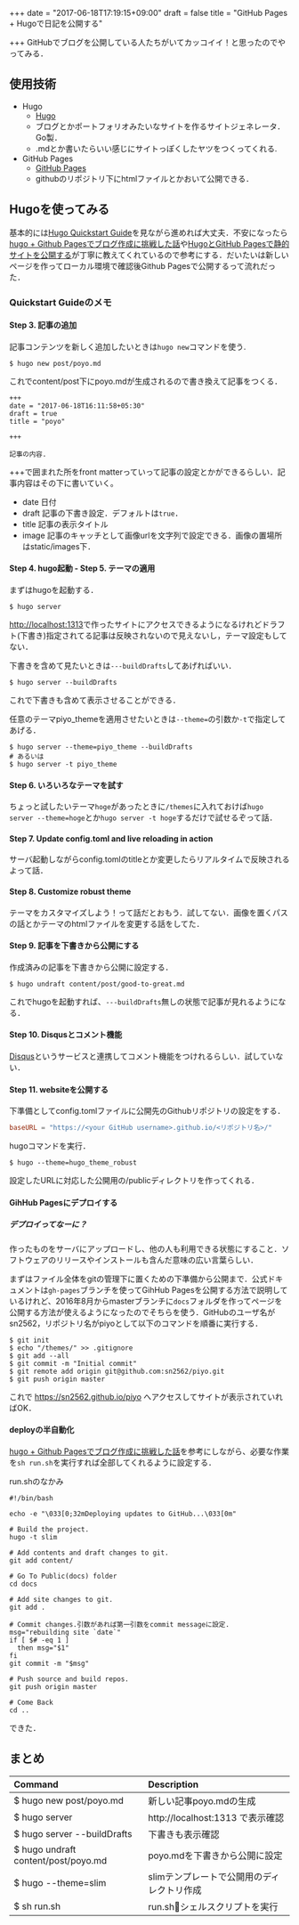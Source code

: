 +++
date = "2017-06-18T17:19:15+09:00"
draft = false
title = "GitHub Pages + Hugoで日記を公開する"

+++
GitHubでブログを公開している人たちがいてカッコイイ！と思ったのでやってみる．

## 使用技術

- Hugo
	- [Hugo](https://gohugo.io/)
	- ブログとかポートフォリオみたいなサイトを作るサイトジェネレータ．Go製．
	- .mdとか書いたらいい感じにサイトっぽくしたヤツをつくってくれる.
- GitHub Pages
	- [GitHub Pages](https://pages.github.com)
	- githubのリポジトリ下にhtmlファイルとかおいて公開できる．

## Hugoを使ってみる
基本的には[Hugo Quickstart Guide](http://gohugo.io/overview/quickstart/)を見ながら進めれば大丈夫．不安になったら[hugo + Github Pagesでブログ作成に挑戦した話](https://eichann.github.io/post/first/)や[HugoとGitHub Pagesで静的サイトを公開する](http://qiita.com/satzz/items/e24bd703fc04fb45f7ef)が丁寧に教えてくれているので参考にする．だいたいは新しいページを作ってローカル環境で確認後Github Pagesで公開するって流れだった．

### Quickstart Guideのメモ

#### Step 3. 記事の追加
記事コンテンツを新しく追加したいときは`hugo new`コマンドを使う.
```
$ hugo new post/poyo.md
```
これでcontent/post下にpoyo.mdが生成されるので書き換えて記事をつくる．

```
+++
date = "2017-06-18T16:11:58+05:30"
draft = true
title = "poyo"

+++

記事の内容.
```
+++で囲まれた所をfront matterっていって記事の設定とかができるらしい．記事内容はその下に書いていく。

- date	日付
- draft	記事の下書き設定．デフォルトは`true`．
- title	記事の表示タイトル
- image	記事のキャッチとして画像urlを文字列で設定できる．画像の置場所はstatic/images下．


#### Step 4. hugo起動 - Step 5. テーマの適用
まずはhugoを起動する．

```
$ hugo server
```

[http://localhost:1313](http://localhost:1313)で作ったサイトにアクセスできるようになるけれどドラフト(下書き)指定されてる記事は反映されないので見えないし，テーマ設定もしてない．

下書きを含めて見たいときは`---buildDrafts`してあげればいい．

```
$ hugo server --buildDrafts
```

これで下書きも含めて表示させることができる．

任意のテーマpiyo_themeを適用させたいときは`--theme=`の引数か`-t`で指定してあげる．

```
$ hugo server --theme=piyo_theme --buildDrafts
# あるいは
$ hugo server -t piyo_theme
```

#### Step 6. いろいろなテーマを試す
ちょっと試したいテーマ`hoge`があったときに`/themes`に入れておけば`hugo server --theme=hoge`とか`hugo server -t hoge`するだけで試せるぞって話．

#### Step 7. Update config.toml and live reloading in action
サーバ起動しながらconfig.tomlのtitleとか変更したらリアルタイムで反映されるよって話．

#### Step 8. Customize robust theme
テーマをカスタマイズしよう！って話だとおもう．試してない．画像を置くパスの話とかテーマのhtmlファイルを変更する話をしてた．

#### Step 9. 記事を下書きから公開にする
作成済みの記事を下書きから公開に設定する．

```
$ hugo undraft content/post/good-to-great.md
```

これでhugoを起動すれば、`---buildDrafts`無しの状態で記事が見れるようになる．

#### Step 10. Disqusとコメント機能
[Disqus](https://disqus.com)というサービスと連携してコメント機能をつけれるらしい．試していない．

#### Step 11. websiteを公開する

下準備としてconfig.tomlファイルに公開先のGithubリポジトリの設定をする．

```:config.toml
baseURL = "https://<your GitHub username>.github.io/<リポジトリ名>/"
```

hugoコマンドを実行．

```
$ hugo --theme=hugo_theme_robust
```

設定したURLに対応した公開用の/publicディレクトリを作ってくれる．

#### GihHub Pagesにデプロイする
##### デプロイってなーに？
作ったものをサーバにアップロードし、他の人も利用できる状態にすること．ソフトウェアのリリースやインストールも含んだ意味の広い言葉らしい．

まずはファイル全体をgitの管理下に置くための下準備から公開まで．公式ドキュメントは`gh-pages`ブランチを使ってGihHub Pagesを公開する方法で説明しているけれど、2016年8月からmasterブランチに`docs`フォルダを作ってページを公開する方法が使えるようになったのでそちらを使う．GitHubのユーザ名がsn2562，リポジトリ名がpiyoとして以下のコマンドを順番に実行する．

```
$ git init
$ echo "/themes/" >> .gitignore
$ git add --all
$ git commit -m "Initial commit"
$ git remote add origin git@github.com:sn2562/piyo.git
$ git push origin master
```

これで https://sn2562.github.io/piyo へアクセスしてサイトが表示されていればOK．

#### deployの半自動化

[hugo + Github Pagesでブログ作成に挑戦した話](http://eichann.github.io/post/first/)を参考にしながら、必要な作業を`sh run.sh`を実行すれば全部してくれるように設定する．

run.shのなかみ
```
#!/bin/bash

echo -e "\033[0;32mDeploying updates to GitHub...\033[0m"

# Build the project.
hugo -t slim

# Add contents and draft changes to git.
git add content/

# Go To Public(docs) folder
cd docs

# Add site changes to git.
git add .

# Commit changes.引数があれば第一引数をcommit messageに設定.
msg="rebuilding site `date`"
if [ $# -eq 1 ]
  then msg="$1"
fi
git commit -m "$msg"

# Push source and build repos.
git push origin master

# Come Back
cd ..
```

できた．

## まとめ
| Command    | Description     |
| :------------- | :------------- |
| $ hugo new post/poyo.md    | 新しい記事poyo.mdの生成 |
| $ hugo server    | http://localhost:1313 で表示確認 |
| $ hugo server --buildDrafts   | 下書きも表示確認 |
| $ hugo undraft content/post/poyo.md    | poyo.mdを下書きから公開に設定 |
| $ hugo --theme=slim   | slimテンプレートで公開用のディレクトリ作成 |
| $ sh run.sh    | run.shシェルスクリプトを実行 |

